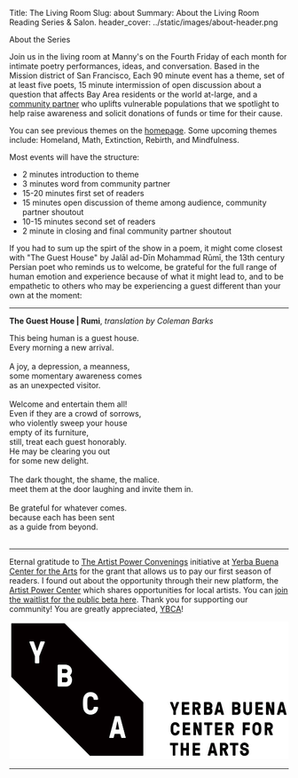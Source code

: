 Title: The Living Room
Slug: about
Summary: About the Living Room Reading Series & Salon.
header_cover: ../static/images/about-header.png


About the Series

Join us in the living room at Manny's on the Fourth Friday of each month for intimate poetry performances, ideas, and conversation. Based in the Mission district of San Francisco, Each 90 minute event has a theme, set of at least five poets, 15 minute intermission of open discussion about a question that affects Bay Area residents or the world at-large, and a [community partner](https://thelivingroomsf.com/partners/) who uplifts vulnerable populations that we spotlight to help raise awareness and solicit donations of funds or time for their cause.

You can see previous themes on the [homepage](https://thelivingroomsf.com/). Some upcoming themes include: Homeland, Math, Extinction, Rebirth, and Mindfulness.

Most events will have the structure:

- 2 minutes introduction to theme
- 3 minutes word from community partner
- 15-20 minutes first set of readers
- 15 minutes open discussion of theme among audience, community partner shoutout
- 10-15 minutes second set of readers
- 2 minute in closing and final community partner shoutout

If you had to sum up the spirt of the show in a poem, it might come closest with "The Guest House" by Jalāl ad-Dīn Mohammad Rūmī, the 13th century Persian poet who reminds us to welcome, be grateful for the full range of human emotion and experience because of what it might lead to, and to be empathetic to others who may be experiencing a guest different than your own at the moment:

---

<strong>The Guest House | Rumi</strong>, <em>translation by Coleman Barks</em>

This being human is a guest house.<br/>
Every morning a new arrival.<br/>
<br/>
A joy, a depression, a meanness,<br/>
some momentary awareness comes<br/>
as an unexpected visitor.<br/>
<br/>
Welcome and entertain them all!<br/>
Even if they are a crowd of sorrows,<br/>
who violently sweep your house<br/>
empty of its furniture,<br/>
still, treat each guest honorably.<br/>
He may be clearing you out<br/>
for some new delight.<br/>
<br/>
The dark thought, the shame, the malice.<br/>
meet them at the door laughing and invite them in.<br/>
<br/>
Be grateful for whatever comes.<br/>
because each has been sent<br/>
as a guide from beyond.<br/>
<br/>

---

Eternal gratitude to [The Artist Power Convenings](https://ybca.org/artist-power-convenings/) initiative at [Yerba Buena Center for the Arts](https://ybca.org/) for the grant that allows us to pay our first season of readers. I found out about the opportunity through their new platform, the [Artist Power Center](https://ybca.org/artist-power-center/) which shares opportunities for local artists. You can [join the waitlist for the public beta here](https://artistpowercenter.org/). Thank you for supporting our community! You are greatly appreciated, [YBCA](https://www.instagram.com/ybca/)!

![Yerba Buena Center for the Arts Logo](../static/images/ybca-logo.png)

---
